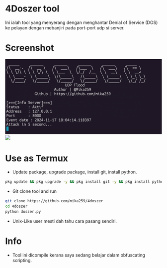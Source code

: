 # 4Doszer tool
Ini ialah tool yang menyerang dengan menghantar Denial of Service (DOS) ke pelayan dengan mebanjiri pada port-port udp si server.

# Screenshot
<img src="img/IMG_20241117_103252.jpg">
<img src="img/IMG_20241117_103309.jp">

# Use as Termux
- Update package, upgrade package, install git, install python.
```bash
pkg update && pkg upgrade -y && pkg install git -y && pkg install python -y
```


- Git clone tool and run
```bash
git clone https://github.com/mika259/4doszer
cd 4doszer
python doszer.py
```

- Unix-Like user mesti dah tahu cara pasang sendiri.

# Info
- Tool ini dicompile kerana saya sedang belajar dalam obfuscating scripting.
